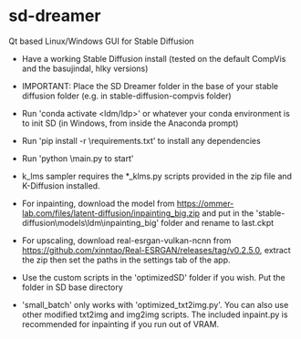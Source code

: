 # sd-dreamer
Qt based Linux/Windows GUI for Stable Diffusion

- Have a working Stable Diffusion install (tested on the default CompVis and the basujindal, hlky versions)
- IMPORTANT: Place the SD Dreamer folder in the base of your stable diffusion folder (e.g. in stable-diffusion-compvis folder)
- Run 'conda activate <ldm/ldp>' or whatever your conda environment is to init SD (in Windows, from inside the Anaconda prompt)
- Run 'pip install -r <path-to-sd-dreamer-folder>\requirements.txt' to install any dependencies
- Run 'python <path-to-sd-dreamer-folder>\main.py to start'
- k_lms sampler requires the *_klms.py scripts provided in the zip file and K-Diffusion installed.

- For inpainting, download the model from https://ommer-lab.com/files/latent-diffusion/inpainting_big.zip and put in the 'stable-diffusion\models\ldm\inpainting_big' folder and rename to last.ckpt

- For upscaling, download real-esrgan-vulkan-ncnn from https://github.com/xinntao/Real-ESRGAN/releases/tag/v0.2.5.0, extract the zip then set the paths in the settings tab of the app.

- Use the custom scripts in the 'optimizedSD' folder if you wish. Put the folder in SD base directory

- 'small_batch' only works with 'optimized_txt2img.py'. You can also use other modified txt2img and img2img scripts. The included inpaint.py is recommended for inpainting if you run out of VRAM.
